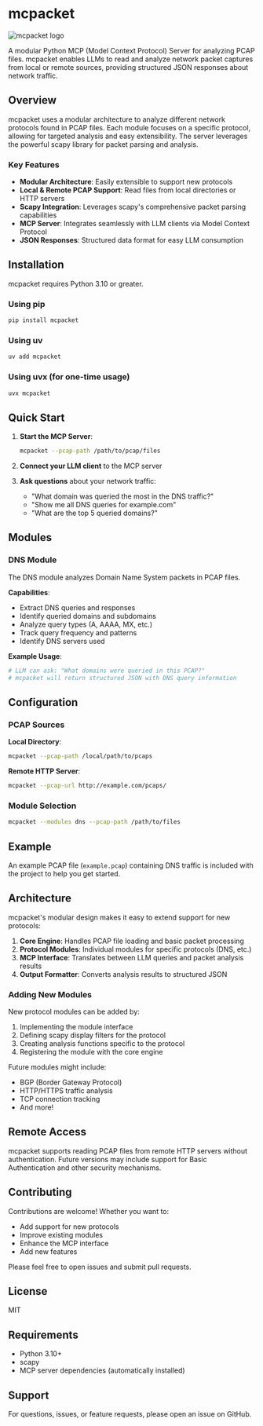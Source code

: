 # mcpacket

![mcpacket logo](https://raw.githubusercontent.com/danohn/mcpacket/main/readme-assets/logo.png)

A modular Python MCP (Model Context Protocol) Server for analyzing PCAP files. mcpacket enables LLMs to read and analyze network packet captures from local or remote sources, providing structured JSON responses about network traffic.

## Overview

mcpacket uses a modular architecture to analyze different network protocols found in PCAP files. Each module focuses on a specific protocol, allowing for targeted analysis and easy extensibility. The server leverages the powerful scapy library for packet parsing and analysis.

### Key Features

- **Modular Architecture**: Easily extensible to support new protocols
- **Local & Remote PCAP Support**: Read files from local directories or HTTP servers
- **Scapy Integration**: Leverages scapy's comprehensive packet parsing capabilities
- **MCP Server**: Integrates seamlessly with LLM clients via Model Context Protocol
- **JSON Responses**: Structured data format for easy LLM consumption

## Installation

mcpacket requires Python 3.10 or greater.

### Using pip

```bash
pip install mcpacket
```

### Using uv

```bash
uv add mcpacket
```

### Using uvx (for one-time usage)

```bash
uvx mcpacket
```

## Quick Start

1. **Start the MCP Server**:

   ```bash
   mcpacket --pcap-path /path/to/pcap/files
   ```

2. **Connect your LLM client** to the MCP server

3. **Ask questions** about your network traffic:
   - "What domain was queried the most in the DNS traffic?"
   - "Show me all DNS queries for example.com"
   - "What are the top 5 queried domains?"

## Modules

### DNS Module

The DNS module analyzes Domain Name System packets in PCAP files.

**Capabilities**:

- Extract DNS queries and responses
- Identify queried domains and subdomains
- Analyze query types (A, AAAA, MX, etc.)
- Track query frequency and patterns
- Identify DNS servers used

**Example Usage**:

```python
# LLM can ask: "What domains were queried in this PCAP?"
# mcpacket will return structured JSON with DNS query information
```

## Configuration

### PCAP Sources

**Local Directory**:

```bash
mcpacket --pcap-path /local/path/to/pcaps
```

**Remote HTTP Server**:

```bash
mcpacket --pcap-url http://example.com/pcaps/
```

### Module Selection

```bash
mcpacket --modules dns --pcap-path /path/to/files
```

## Example

An example PCAP file (`example.pcap`) containing DNS traffic is included with the project to help you get started.

## Architecture

mcpacket's modular design makes it easy to extend support for new protocols:

1. **Core Engine**: Handles PCAP file loading and basic packet processing
2. **Protocol Modules**: Individual modules for specific protocols (DNS, etc.)
3. **MCP Interface**: Translates between LLM queries and packet analysis results
4. **Output Formatter**: Converts analysis results to structured JSON

### Adding New Modules

New protocol modules can be added by:

1. Implementing the module interface
2. Defining scapy display filters for the protocol
3. Creating analysis functions specific to the protocol
4. Registering the module with the core engine

Future modules might include:

- BGP (Border Gateway Protocol)
- HTTP/HTTPS traffic analysis
- TCP connection tracking
- And more!

## Remote Access

mcpacket supports reading PCAP files from remote HTTP servers without authentication. Future versions may include support for Basic Authentication and other security mechanisms.

## Contributing

Contributions are welcome! Whether you want to:

- Add support for new protocols
- Improve existing modules
- Enhance the MCP interface
- Add new features

Please feel free to open issues and submit pull requests.

## License

MIT

## Requirements

- Python 3.10+
- scapy
- MCP server dependencies (automatically installed)

## Support

For questions, issues, or feature requests, please open an issue on GitHub.
